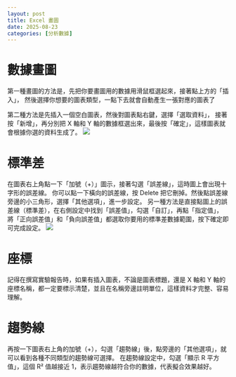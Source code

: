 ```yaml
---
layout: post
title: Excel 畫圖
date: 2025-08-23
categories: [分析數據]
---
```

# 數據畫圖
第一種畫圖的方法是，先把你要畫圖用的數據用滑鼠框選起來，接著點上方的「插入」，
然後選擇你想要的圖表類型，一點下去就會自動產生一張對應的圖表了


第二種方法是先插入一個空白圖表，然後對圖表點右鍵，選擇「選取資料」，
接著按「新增」，再分別把 X 軸和 Y 軸的數據框選出來，最後按「確定」，這樣圖表就會根據你選的資料生成了。
![](https://lillian497.github.io/Lillian/assets/excel/draw.png)

# 標準差
在圖表右上角點一下「加號（+）」圖示，接著勾選「誤差線」，這時圖上會出現十字形的誤差線。
你可以點一下橫向的誤差線，按 Delete 把它刪掉。然後點誤差線旁邊的小三角形，選擇「其他選項」，進一步設定。
另一種方法是直接點圖上的誤差線（標準差），在右側設定中找到「誤差值」，勾選「自訂」，再點「指定值」，
將「正向誤差值」和「負向誤差值」都選取你要用的標準差數據範圍，按下確定即可完成設定。
![](https://lillian497.github.io/Lillian/assets/excel/lll.png)
# 座標
記得在撰寫實驗報告時，如果有插入圖表，不論是圖表標題，還是 X 軸和 Y 軸的座標名稱，都一定要標示清楚，並且在名稱旁邊註明單位，這樣資料才完整、容易理解。

# 趨勢線
再按一下圖表右上角的加號（+），勾選「趨勢線」後，點旁邊的「其他選項」，就可以看到各種不同類型的趨勢線可選擇。
在趨勢線設定中，勾選「顯示 R 平方值」，這個 R² 值越接近 1，表示趨勢線越符合你的數據，代表擬合效果越好。

